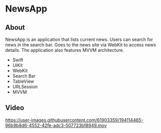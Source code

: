 # NewsApp

## About ##
NewsApp is an application that lists current news. Users can search for news in the search bar. Goes to the news site via WebKit to access news details. The application also features MVVM architecture.

- Swift
- UIKit
- WebKit
- Search Bar
- TableView
- URLSession
- MVVM



## Video ##

https://user-images.githubusercontent.com/61903359/194114465-96b9b8d6-4552-42fe-adc3-507723bf8949.mov
